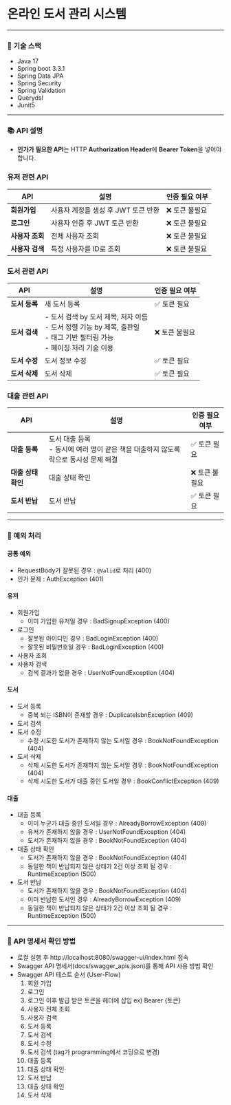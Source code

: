 #  온라인 도서 관리 시스템

---

### 🔧 기술 스택
  - Java 17
  - Spring boot 3.3.1
  - Spring Data JPA
  - Spring Security
  - Spring Validation
  - Querydsl
  - Junit5

---
### 📚 API 설명

- **인가가 필요한 API**는 HTTP **Authorization Header**에 **Bearer Token**을 넣어야 합니다.

### 유저 관련 API

| API        | 설명                     | 인증 필요 여부  |
|------------|------------------------|-----------------|
| **회원가입**   | 사용자 계정을 생성 후 JWT 토큰 반환 | ❌ 토큰 불필요  |
| **로그인**    | 사용자 인증 후 JWT 토큰 반환     | ❌ 토큰 불필요  |
| **사용자 조회** | 전체 사용자 조회              | ❌ 토큰 불필요     |
| **사용자 검색** | 특정 사용자를 ID로 조회         | ❌ 토큰 불필요     |


### 도서 관련 API

| API            | 설명                                                                                      | 인증 필요 여부 |
|----------------|-----------------------------------------------------------------------------------------|----------|
| **도서 등록**   | 새 도서 등록                                                                                 | ✅ 토큰 필요  |
| **도서 검색**   | - 도서 검색 by 도서 제목, 저자 이름<br/>- 도서 정렬 기능 by 제목, 출판일<br/>- 태그 기반 필터링 가능<br/>- 페이징 처리 기술 이용 | ❌ 토큰 불필요 |
| **도서 수정**   | 도서 정보 수정                                                                                | ✅ 토큰 필요  |
| **도서 삭제**   | 도서 삭제                                                                                   | ✅ 토큰 필요  |


### 대출 관련 API

| API            | 설명                                                     | 인증 필요 여부  |
|----------------|--------------------------------------------------------|-----------------|
| **대출 등록**   | 도서 대출 등록 <br/>- 동시에 여러 명이 같은 책을 대출하지 않도록 락으로 동시성 문제 해결 | ✅ 토큰 필요    |
| **대출 상태 확인** | 대출 상태 확인                                               | ❌ 토큰 불필요   |
| **도서 반납**   | 도서 반납                                                  | ✅ 토큰 필요    |

---

### 🚀 예외 처리

#### 공통 예외
- RequestBody가 잘못된 경우 : `@Valid`로 처리 (400)
- 인가 문제 : AuthException (401)

#### 유저
- 회원가입
  - 이미 가입한 유저일 경우 : BadSignupException (400)
- 로그인
  - 잘못된 아이디인 경우 : BadLoginException (400)
  - 잘못된 비밀번호일 경우 : BadLoginException (400)
- 사용자 조회
- 사용자 검색
  - 검색 결과가 없을 경우 : UserNotFoundException (404)

#### 도서
- 도서 등록
  - 중복 되는 ISBN이 존재할 경우 : DuplicateIsbnException (409)
- 도서 검색
- 도서 수정
  - 수정 시도한 도서가 존재하지 않는 도서일 경우 : BookNotFoundException (404)
- 도서 삭제
  - 삭제 시도한 도서가 존재하지 않는 도서일 경우 : BookNotFoundException (404)
  - 삭제 시도한 도서가 대출 중인 도서일 경우 : BookConflictException (409)

#### 대출
- 대출 등록
  - 이미 누군가 대출 중인 도서일 경우 : AlreadyBorrowException (409)
  - 유저가 존재하지 않을 경우 : UserNotFoundException (404)
  - 도서가 존재하지 않을 경우 : BookNotFoundException (404)
- 대출 상태 확인
  - 도서가 존재하지 않을 경우 : BookNotFoundException (404)
  - 동일한 책이 반납되지 않은 상태가 2건 이상 조회 될 경우 : RuntimeException (500)
- 도서 반납
  - 도서가 존재하지 않을 경우 : BookNotFoundException (404)
  - 이미 반납한 도서인 경우 : AlreadyBorrowException (409)
  - 동일한 책이 반납되지 않은 상태가 2건 이상 조회 될 경우 : RuntimeException (500)

---
### 📝 API 명세서 확인 방법
- 로컬 실행 후 http://localhost:8080/swagger-ui/index.html 접속
- Swagger API 명세서(docs/swagger_apis.json)를 통해 API 사용 방법 확인
- Swagger API 테스트 순서 (User-Flow)
  1. 회원 가입
  2. 로그인
  3. 로그인 이후 발급 받은 토큰을 헤더에 삽입 ex) Bearer {토큰}
  4. 사용자 전체 조회
  5. 사용자 검색
  6. 도서 등록
  7. 도서 검색
  8. 도서 수정
  9. 도서 검색 (tag가 programming에서 코딩으로 변경)
  10. 대출 등록
  11. 대출 상태 확인
  12. 도서 반납
  13. 대출 상태 확인
  14. 도서 삭제
